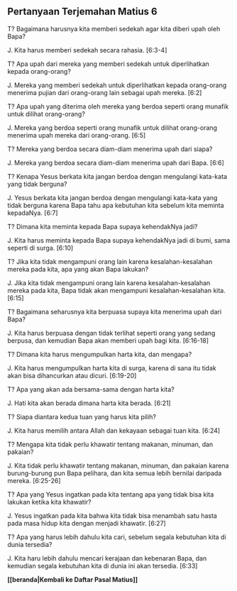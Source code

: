 ﻿## Pertanyaan Terjemahan Matius 6 ##

T? Bagaimana harusnya kita memberi sedekah agar kita diberi upah oleh Bapa?

J. Kita harus memberi sedekah secara rahasia. [6:3-4]

T? Apa upah dari mereka yang memberi sedekah untuk diperlihatkan kepada orang-orang?

J. Mereka yang memberi sedekah untuk diperlihatkan kepada orang-orang menerima pujian dari orang-orang lain sebagai upah mereka. [6:2]

T? Apa upah yang diterima oleh mereka yang berdoa seperti orang munafik untuk dilihat orang-orang?

J. Mereka yang berdoa seperti orang munafik untuk dilihat orang-orang menerima upah mereka dari orang-orang. [6:5]

T? Mereka yang berdoa secara diam-diam menerima upah dari siapa?

J. Mereka yang berdoa secara diam-diam menerima upah dari Bapa. [6:6]

T? Kenapa Yesus berkata kita jangan berdoa dengan mengulangi kata-kata yang tidak berguna?

J. Yesus berkata kita jangan berdoa dengan mengulangi kata-kata yang tidak berguna karena Bapa tahu apa kebutuhan kita sebelum kita meminta kepadaNya. [6:7]

T? Dimana kita meminta kepada Bapa supaya kehendakNya jadi?

J. Kita harus meminta kepada Bapa supaya kehendakNya jadi di bumi, sama seperti di surga. [6:10]

T? Jika kita tidak mengampuni orang lain karena kesalahan-kesalahan mereka pada kita, apa yang akan Bapa lakukan?

J. Jika kita tidak mengampuni orang lain karena kesalahan-kesalahan mereka pada kita, Bapa tidak akan mengampuni kesalahan-kesalahan kita. [6:15]

T? Bagaimana seharusnya kita berpuasa supaya kita menerima upah dari Bapa?

J. Kita harus berpuasa dengan tidak terlihat seperti orang yang sedang berpusa, dan kemudian Bapa akan memberi upah bagi kita. [6:16-18]

T? Dimana kita harus mengumpulkan harta kita, dan mengapa?

J. Kita harus mengumpulkan harta kita di surga, karena di sana itu tidak akan bisa dihancurkan atau dicuri. [6:19-20]

T? Apa yang akan ada bersama-sama dengan harta kita?

J. Hati kita akan berada dimana harta kita berada. [6:21]

T? Siapa diantara kedua tuan yang harus kita pilih?

J. Kita harus memilih antara Allah dan kekayaan sebagai tuan kita. [6:24]

T? Mengapa kita tidak perlu khawatir tentang makanan, minuman, dan pakaian?

J. Kita tidak perlu khawatir tentang makanan, minuman, dan pakaian karena burung-burung pun Bapa pelihara, dan kita semua lebih bernilai daripada mereka. [6:25-26]

T? Apa yang Yesus ingatkan pada kita tentang apa yang tidak bisa kita lakukan ketika kita khawatir?

J. Yesus ingatkan pada kita bahwa kita tidak bisa menambah satu hasta pada masa hidup kita dengan menjadi khawatir. [6:27]

T? Apa yang harus lebih dahulu kita cari, sebelum segala kebutuhan kita di dunia tersedia?

J. Kita haru lebih dahulu mencari kerajaan dan kebenaran Bapa, dan kemudian segala kebutuhan kita di dunia ini akan tersedia. [6:33]

__[[beranda|Kembali ke Daftar Pasal Matius]]__

